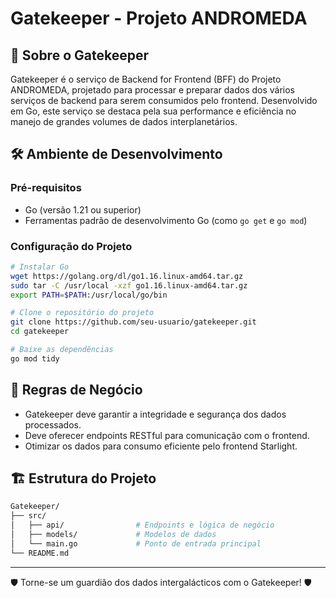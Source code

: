 # Gatekeeper - Projeto ANDROMEDA

## 🚀 Sobre o Gatekeeper

Gatekeeper é o serviço de Backend for Frontend (BFF) do Projeto ANDROMEDA, projetado para processar e preparar dados dos vários serviços de backend para serem consumidos pelo frontend. Desenvolvido em Go, este serviço se destaca pela sua performance e eficiência no manejo de grandes volumes de dados interplanetários.

## 🛠️ Ambiente de Desenvolvimento

### Pré-requisitos

- Go (versão 1.21 ou superior)
- Ferramentas padrão de desenvolvimento Go (como `go get` e `go mod`)

### Configuração do Projeto

```bash
# Instalar Go
wget https://golang.org/dl/go1.16.linux-amd64.tar.gz
sudo tar -C /usr/local -xzf go1.16.linux-amd64.tar.gz
export PATH=$PATH:/usr/local/go/bin

# Clone o repositório do projeto
git clone https://github.com/seu-usuario/gatekeeper.git
cd gatekeeper

# Baixe as dependências
go mod tidy
```

## 📜 Regras de Negócio

- Gatekeeper deve garantir a integridade e segurança dos dados processados.
- Deve oferecer endpoints RESTful para comunicação com o frontend.
- Otimizar os dados para consumo eficiente pelo frontend Starlight.

## 🏗️  Estrutura do Projeto

```sh
Gatekeeper/
├── src/
│   ├── api/                # Endpoints e lógica de negócio
│   ├── models/             # Modelos de dados
│   └── main.go             # Ponto de entrada principal
└── README.md
```

---

🛡️ Torne-se um guardião dos dados intergalácticos com o Gatekeeper! 🛡️
